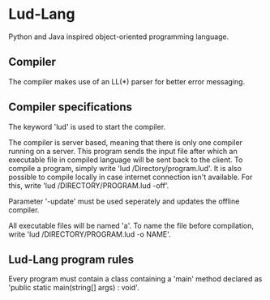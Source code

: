 # Lud-Lang
Python and Java inspired object-oriented programming language.

## Compiler
The compiler makes use of an LL(*) parser for better error messaging.

## Compiler specifications
The keyword 'lud' is used to start the compiler.

The compiler is server based, meaning that there is only one compiler running on a server. This program sends the input file after which an executable file in compiled language will be sent back to the client.
To compile a program, simply write 'lud /Directory/program.lud'. It is also possible to compile locally in case internet connection isn't available. For this, write 'lud /DIRECTORY/PROGRAM.lud -off'.

Parameter '-update' must be used seperately and updates the offline compiler.

All executable files will be named 'a'. To name the file before compilation, write 'lud /DIRECTORY/PROGRAM.lud -o NAME'.

## Lud-Lang program rules
Every program must contain a class containing a 'main' method declared as 'public static main(string[] args) : void'.
